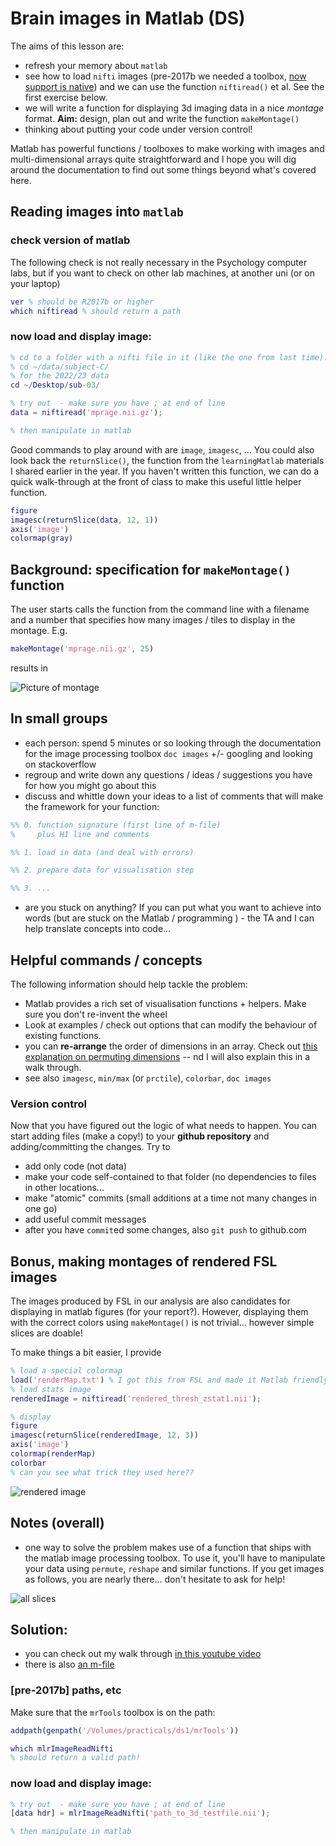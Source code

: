 # Brain images in Matlab (DS)

The aims of this lesson are:

  - refresh your memory about ``matlab``
  - see how to load ``nifti`` images (pre-2017b we needed a toolbox, [now support is native](https://uk.mathworks.com/help/images/ref/niftiread.html)) and we can use the function ``niftiread()`` et al. See the first exercise below.
  - we will write a function for displaying 3d imaging data in a nice *montage* format. **Aim:** design, plan out and write the function ``makeMontage()``
  - thinking about putting your code under version control!

Matlab has powerful functions / toolboxes to make working with images and multi-dimensional arrays quite straightforward and I hope you will dig around the documentation to find out some things beyond what's covered here.

## Reading images into ``matlab``

### check version of matlab

The following check is not really necessary in the Psychology computer labs, but if you want to check on other lab machines, at another uni (or on your laptop)

```matlab
ver % should be R2017b or higher
which niftiread % should return a path
```

### now load and display image:

```matlab
% cd to a folder with a nifti file in it (like the one from last time):
% cd ~/data/subject-C/
% for the 2022/23 data
cd ~/Desktop/sub-03/

% try out  - make sure you have ; at end of line
data = niftiread('mprage.nii.gz');

% then manipulate in matlab
```

Good commands to play around with are ``image``, ``imagesc``, ... You could also look back the ``returnSlice()``, the function  from the `learningMatlab` materials I shared earlier in the year. If you haven't written this function, we can do a quick walk-through at the front of class to make this useful little helper function.

```Matlab
figure
imagesc(returnSlice(data, 12, 1))
axis('image')
colormap(gray)
```

## Background: specification for ``makeMontage()`` function

The user starts calls the function from the command line with a filename and a number that specifies how many images / tiles to display in the montage. E.g.

```matlab
makeMontage('mprage.nii.gz', 25)
```

results in

![Picture of montage](./figure_montage.png)

## In small groups

- each person: spend 5 minutes or so looking through the documentation for the image processing toolbox ``doc images`` +/- googling and looking on stackoverflow
- regroup and write down any questions / ideas / suggestions you have for how you might go about this
- discuss and whittle down your ideas to a list of comments that will make the framework for your function:

```matlab
%% 0. function signature (first line of m-file)
%     plus H1 line and comments

%% 1. load in data (and deal with errors)

%% 2. prepare data for visualisation step

%% 3. ...
```

- are you stuck on anything? If you can put what you want to achieve into words (but are stuck on the Matlab / programming ) - the TA and I can help translate concepts into code...

## Helpful commands / concepts

The following information should help tackle the problem:

- Matlab provides a rich set of visualisation functions + helpers. Make sure you don't re-invent the wheel
- Look at examples / check out options that can modify the behaviour of existing functions.
- you can **re-arrange** the order of dimensions in an array. Check out [this explanation on permuting dimensions](permuting.md) -- nd I will also explain this in a walk through.
- see also ``imagesc``, ``min/max`` (or ``prctile``), ``colorbar``, ``doc images``

### Version control

Now that you have figured out the logic of what needs to happen. You can start adding files (make a copy!) to your **github repository** and adding/committing the changes. Try to

- add only code (not data)
- make your code self-contained to that folder (no dependencies to files in other locations...
- make "atomic" commits (small additions at a time not many changes in one go)
- add useful commit messages
- after you have ``commit``ed some changes, also ``git push`` to github.com

## Bonus, making montages of rendered FSL images

The images produced by FSL in our analysis are also candidates for displaying in matlab figures (for your report?). However, displaying them with the correct colors using ``makeMontage()`` is not trivial... however simple slices are doable!

To make things a bit easier, I provide

```Matlab
% load a special colormap
load('renderMap.txt') % I got this from FSL and made it Matlab friendly
% load stats image
renderedImage = niftiread('rendered_thresh_zstat1.nii');

% display
figure
imagesc(returnSlice(renderedImage, 12, 3))
axis('image')
colormap(renderMap)
colorbar
% can you see what trick they used here??
```
![rendered image ](./figure_renderedImage.png)


## Notes (overall)

- one way to solve the problem makes use of a function that ships with the matlab image processing toolbox. To use it, you'll have to manipulate your data using ``permute``, ``reshape`` and similar functions. If you get images as follows, you are nearly there... don't hesitate to ask for help!

![all slices](./figure_montageAll.png)

## Solution:

- you can check out my walk through <a href="https://www.youtube.com/watch?v=HiCjcHZjUp0" target="_new"> in this youtube video</a>
- there is also [an m-file](./makeMontage.m) 


### [pre-2017b] paths, etc

Make sure that the ``mrTools`` toolbox is on the path:

```Matlab
addpath(genpath('/Volumes/practicals/ds1/mrTools'))

which mlrImageReadNifti
% should return a valid path!
```

### now load and display image:

```matlab
% try out  - make sure you have ; at end of line
[data hdr] = mlrImageReadNifti('path_to_3d_testfile.nii');

% then manipulate in matlab
```
